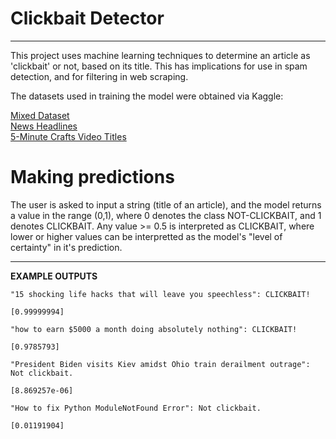 # Clickbait Detector
***
This project uses machine learning techniques to determine an article as 'clickbait' or not, based on its title. This has implications for use in spam detection, and for filtering in web scraping. 

The datasets used in training the model were obtained via Kaggle:

[Mixed Dataset](https://www.kaggle.com/datasets/amananandrai/clickbait-dataset?select=clickbait_data.csv) <br>
[News Headlines](https://www.kaggle.com/datasets/therohk/million-headlines) <br>
[5-Minute Crafts Video Titles](https://www.kaggle.com/datasets/shivamb/5minute-crafts-video-views-dataset)
<br>
# Making predictions
The user is asked to input a string (title of an article), and the model returns a value in the range (0,1), 
where 0 denotes the class NOT-CLICKBAIT, and 1 denotes CLICKBAIT. Any value >= 0.5 is interpreted as CLICKBAIT, 
where lower or higher values can be interpretted as the model's "level of certainty" in it's prediction. 
<br>
***

**EXAMPLE OUTPUTS**
```
"15 shocking life hacks that will leave you speechless": CLICKBAIT!

[0.99999994]
```
```
"how to earn $5000 a month doing absolutely nothing": CLICKBAIT!

[0.9785793]
```
```
"President Biden visits Kiev amidst Ohio train derailment outrage": Not clickbait.

[8.869257e-06]
```
```
"How to fix Python ModuleNotFound Error": Not clickbait.

[0.01191904]
```

